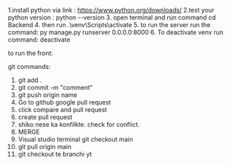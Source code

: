 1.install python via link : https://www.python.org/downloads/
2.test your python version :  python --version
3. open terminal and run command cd Backend
4. then run .\venv\Scripts\activate
5. to run the server run the command: py manage.py runserver 0.0.0.0:8000
6. To deactivate venv run command: deactivate


to run the front:




git commands:

1. git add .
2. git commit -m "comment"
3. git push origin name
4. Go to github google pull request 
5. click compare and pull request 
6. create pull request
7. shiko nese ka konfilkte. check for conflict. 
8. MERGE
9. Visual studio terminal git checkout main
10. git pull origin main
11. git checkout te branchi yt

